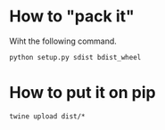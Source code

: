 # How to "pack it"
Wiht the following command.
```
python setup.py sdist bdist_wheel
```

# How to put it on pip
```
twine upload dist/*
```
